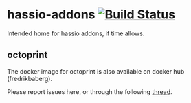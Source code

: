 # hassio-addons [![Build Status](https://travis-ci.org/fredrikbaberg/hassio-addons.svg?branch=master)](https://travis-ci.org/fredrikbaberg/hassio-addons)

Intended home for hassio addons, if time allows.

## octoprint

The docker image for octoprint is also available on docker hub (fredrikbaberg).

Please report issues here, or through the following [thread](https://community.home-assistant.io/t/repository-octoprint-wip/22883).
